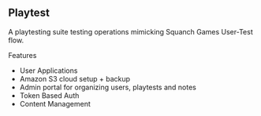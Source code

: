 ## Playtest

A playtesting suite testing operations mimicking Squanch Games User-Test flow.

Features
- User Applications
- Amazon S3 cloud setup + backup
- Admin portal for organizing users, playtests and notes
- Token Based Auth
- Content Management
